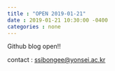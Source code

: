 ```yaml
---
title : "OPEN 2019-01-21"
date : 2019-01-21 10:30:00 -0400
categories : none
---
```

Github blog open!!

contact : ssibongee@yonsei.ac.kr
